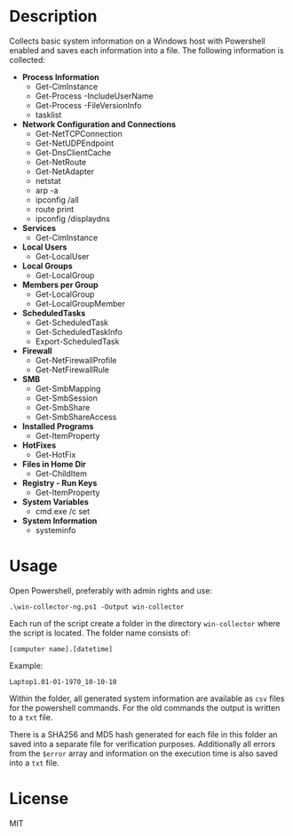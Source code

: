 # Description

Collects basic system information on a Windows host with Powershell enabled and saves each information into a file. The following information is collected:

- **Process Information**
  - Get-CimInstance
  - Get-Process -IncludeUserName
  - Get-Process -FileVersionInfo
  - tasklist
- **Network Configuration and Connections**
  - Get-NetTCPConnection
  - Get-NetUDPEndpoint
  - Get-DnsClientCache
  - Get-NetRoute
  - Get-NetAdapter
  - netstat
  - arp -a
  - ipconfig /all
  - route print
  - ipconfig /displaydns
- **Services**
  - Get-CimInstance
- **Local Users**
  - Get-LocalUser
- **Local Groups**
  - Get-LocalGroup
- **Members per Group**
  - Get-LocalGroup
  - Get-LocalGroupMember
- **ScheduledTasks**
  - Get-ScheduledTask
  - Get-ScheduledTaskInfo
  - Export-ScheduledTask
- **Firewall**
  - Get-NetFirewallProfile
  - Get-NetFirewallRule
- **SMB**
  - Get-SmbMapping
  - Get-SmbSession
  - Get-SmbShare
  - Get-SmbShareAccess
- **Installed Programs**
  - Get-ItemProperty
- **HotFixes**
  - Get-HotFix
- **Files in Home Dir**
  - Get-ChildItem
- **Registry - Run Keys**
  - Get-ItemProperty
- **System Variables**
  - cmd.exe /c set
- **System Information**
  - systeminfo

# Usage

Open Powershell, preferably with admin rights and use:

`.\win-collector-ng.ps1 -Output win-collector`

Each run of the script create a folder in the directory `win-collector` where the script is located. The folder name consists of:

`[computer name].[datetime]`

Example:

`Laptop1.01-01-1970_10-10-10`

Within the folder, all generated system information are available as `csv` files for the powershell commands. For the old
commands the output is written to a `txt` file.

There is a SHA256 and MD5 hash generated for each file in this folder an saved into a separate file for verification purposes. Additionally all errors from the `$error` array and information on the execution time is also saved into a `txt` file.

# License 

MIT